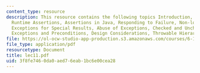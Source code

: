 ```yaml
---
content_type: resource
description: This resource contains the following topics Introduction, Defensive Programming,
  Runtime Assertions, Assertions in Java, Responding to Failure, Non-local Jumps,
  Exceptions for Special Results, Abuse of Exceptions, Checked and Unchecked Exceptions,
  Exceptions and Preconditions, Design Considerations, Throwable Hierarchy, Summary.
file: https://ol-ocw-studio-app-production.s3.amazonaws.com/courses/6-170-laboratory-in-software-engineering-fall-2005/3f8fe7460da0aed76eab1bc6e00cea28_lec11.pdf
file_type: application/pdf
resourcetype: Document
title: lec11.pdf
uid: 3f8fe746-0da0-aed7-6eab-1bc6e00cea28
---
```

